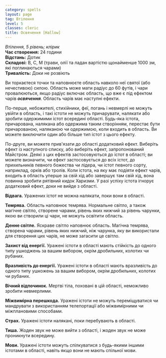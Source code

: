 ```yaml
---
category: spells
layout: page
tag: Втілення
level: 5
classes: cleric
title: Освячення [Hallow]
---
```


_Втілення, 5 рівень; клірик_    
**Час створення:** 24 години    
**Відстань:** Дотик    
**Складові:** В, С, М (трави, олії та ладан вартістю щонайменше 1000 зм, які поглинаються чарами)    
**Тривалість:** Доки не розвіють    

Ви торкаєтеся точки та наповнюєте область навколо неї святої (або нечестивою) силою. Область може мати радіус до 60 футів, і чари провалюються, якщо радіус включає область, що вже є під ефектом чарів **_освячення_**. Область чарів має наступні ефекти.    

По-перше, небожителі, стихійники, феї, погань і невмерлі не можуть увійти в область, і такі істоти не можуть причарувати, налякати або зробити одержимими істот всередині області. Будь-яка істота, причарована, налякана або одержима таким створінням, перестає бути причарованою, наляканою чи одержимою, коли входить в область. Ви можете виключити один або більше тип істот з цього ефекту.    

По-друге, ви можете прив'язати до області додатковий ефект. Виберіть ефект із наступного списку, або виберіть ефект, запропонований Майстром. Деякі з цих ефектів застосовуються до істот в області; ви можете визначити, чи ефект застосовується до всіх істот, до прихильників певного божества чи лідера, чи істот певного сорту, наприклад, орків або тролів. Коли істота, на яку має подіяти ефект чарів, входить в область уперше за свій хід або завершує там свій хід, вона повинна зробити рятівний кидок Харизми. У разі успіху істота ігнорує додатковий ефект, доки не вийде з області.    

**Відвага.** Уражених істот не можна налякати, поки вони в області.    

**Темрява.** Область наповнює темрява. Нормальне світло, а також магічне світло, створене чарами, рівень яких нижчий за рівень чарунки, якою ви створили ці чари, не можуть освітити область.    

**Денне світле.** Яскраве світло наповнює область. Магічна темрява, створена чарами, рівень яких нижчий, ніж чарунка, яку ви використали для створення цих чарів, не може загасити це світло.    

**Захист від енергії.** Уражені істоти в області мають стійкість до одного типу ушкоджень за вашим вибором, окрім дробильних, колотих чи рубаних.    

**Вразливість до енергії.** Уражені істоти в області мають вразливість до одного типу ушкожень за вашим вибором, окрім дробильних, колотих чи рубаних.    

**Вічний відпочинок.** Мертві тіла, поховані в цій області, неможливо зробити невмерлими.    

**Міжвимірна перешкода.** Уражені істоти не можуть переміщуватися чи мандрувати з використанням телепортації або міжвимірними чи міжплановими способами.    

**Страх.** Уражені істоти налякані, поки перебувають в області.    

**Тиша.** Жоден звук не може вийти з області, і жоден звук не може проникнути всередину.    

**Мови.** Уражені істоти можуть спілкуватися з будь-якими іншими істотами в області, навіть якщо вони не мають спільної мови. 
